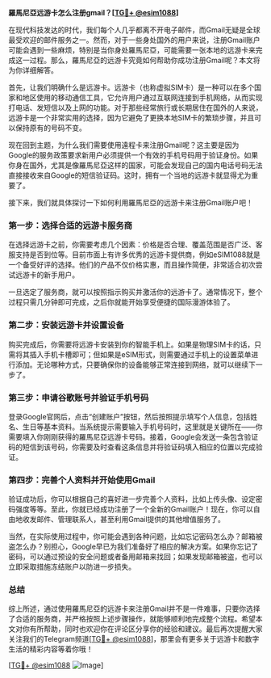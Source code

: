 **羅馬尼亞远游卡怎么注册gmail？[[TG💪+ @esim1088](https://t.me/s/esim1088)]**

在现代科技发达的时代，我们每个人几乎都离不开电子邮件，而Gmail无疑是全球最受欢迎的邮件服务之一。然而，对于一些身处国外的用户来说，注册Gmail账户可能会遇到一些麻烦，特别是当你身处羅馬尼亞，可能需要一张本地的远游卡来完成这一过程。那么，羅馬尼亞的远游卡究竟如何帮助你成功注册Gmail呢？本文将为你详细解答。

首先，让我们明确什么是远游卡。远游卡（也称虚拟SIM卡）是一种可以在多个国家和地区使用的移动通信工具，它允许用户通过互联网连接到手机网络，从而实现打电话、发短信以及上网的功能。对于那些经常旅行或长期居住在国外的人来说，远游卡是一个非常实用的选择，因为它避免了更换本地SIM卡的繁琐步骤，并且可以保持原有的号码不变。

现在回到主题，为什么我们需要使用遠程卡来注册Gmail呢？这主要是因为Google的服务政策要求新用户必须提供一个有效的手机号码用于验证身份。如果你身在国外，尤其是像羅馬尼亞这样的国家，可能会发现自己的国内电话号码无法直接接收来自Google的短信验证码。这时，拥有一个当地的远游卡就显得尤为重要了。

接下来，我们就具体探讨一下如何利用羅馬尼亞的远游卡来注册Gmail账户吧！

### 第一步：选择合适的远游卡服务商

在选择远游卡之前，你需要考虑几个因素：价格是否合理、覆盖范围是否广泛、客服支持是否到位等。目前市面上有许多优秀的远游卡提供商，例如eSIM1088就是一个备受好评的选择。他们的产品不仅价格实惠，而且操作简便，非常适合初次尝试远游卡的新手用户。

一旦选定了服务商，就可以按照指示购买并激活你的远游卡了。通常情况下，整个过程只需几分钟即可完成，之后你就能开始享受便捷的国际漫游体验了。

### 第二步：安装远游卡并设置设备

购买完成后，你需要将远游卡安装到你的智能手机上。如果是物理SIM卡的话，只需将其插入手机卡槽即可；但如果是eSIM形式，则需要通过手机上的设置菜单进行添加。无论哪种方式，只要确保你的设备能够正常连接到网络，就可以继续下一步了。

### 第三步：申请谷歌账号并验证手机号码

登录Google官网后，点击“创建账户”按钮，然后按照提示填写个人信息，包括姓名、生日等基本资料。当系统提示需要输入手机号码时，这里就是关键所在——你需要填入你刚刚获得的羅馬尼亞远游卡号码。接着，Google会发送一条包含验证码的短信到该号码，你需要及时查看这条信息并将验证码填入相应的位置以完成验证。

### 第四步：完善个人资料并开始使用Gmail

验证成功后，你可以根据自己的喜好进一步完善个人资料，比如上传头像、设定密码强度等等。至此，你就已经成功注册了一个全新的Gmail账户！现在，你可以自由地收发邮件、管理联系人，甚至利用Gmail提供的其他增值服务了。

当然，在实际使用过程中，你可能会遇到各种问题，比如忘记密码怎么办？邮箱被盗怎么办？别担心，Google早已为我们准备好了相应的解决方案。如果你忘记了密码，可以通过预设的安全问题或者备用邮箱来找回；如果发现邮箱被盗，也可以立即采取措施冻结账户以防进一步损失。

### 总结

综上所述，通过使用羅馬尼亞的远游卡来注册Gmail并不是一件难事，只要你选择了合适的服务商，并严格按照上述步骤操作，就能够顺利地完成整个流程。希望本文对你有所帮助，同时也欢迎你在评论区分享你的经验和建议。最后再次提醒大家关注我们的Telegram频道[[TG💪+ @esim1088](https://t.me/s/esim1088)]，那里会有更多关于远游卡和数字生活的精彩内容等着你哦！

[[TG💪+ @esim1088](https://t.me/s/esim1088) ![Image](https://i.postimg.cc/4NQfJmqS/Snipaste-2025-05-13-00-14-12.png)]